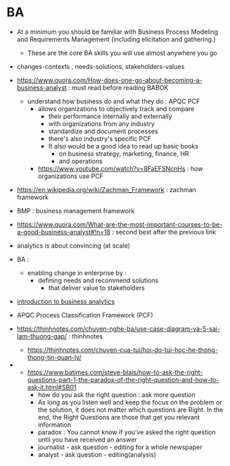 # BA

- At a minimum you should be familiar with Business Process Modeling and Requirements Management (including elicitation and gathering.)
     - These are the core BA skills you will use almost anywhere you go
- changes-contexts , needs-solutions, stakeholders-values
- https://www.quora.com/How-does-one-go-about-becoming-a-business-analyst : must read before reading BABOK
     - understand how business do and what they do : APQC PCF
          - allows organizations to objectively track and compare
               - their performance internally and externally
               - with organizations from any industry
               - standardize and document processes
               - there's also industry's specific PCF
               - It also would be a good idea to read up basic books
                    - on business strategy, marketing, finance, HR
                    - and operations
          - https://www.youtube.com/watch?v=8FaEFSNcnHs : how organizations use PCF
- https://en.wikipedia.org/wiki/Zachman_Framework : zachman framework
- BMP : business management framework
- https://www.quora.com/What-are-the-most-important-courses-to-be-a-good-business-analyst#!n=18 : second best after the previous link
- analytics is about convincing (at scale)
- BA :

     - enabling change in enterprise by :
          - defining needs and recommend solutions
               - that deliver value to stakeholders

- [introduction to business analytics](introduction-to-business-analytics)
- APQC Process Classification Framework (PCF)
- https://thinhnotes.com/chuyen-nghe-ba/use-case-diagram-va-5-sai-lam-thuong-gap/ : thinhnotes
     - https://thinhnotes.com/chuyen-cua-tui/hoi-do-tui-hoc-he-thong-thong-tin-quan-ly/
-    - https://www.batimes.com/steve-blais/how-to-ask-the-right-questions-part-1-the-paradox-of-the-right-question-and-how-to-ask-it.html#SB01
          - how do you ask the right question : ask more question
          - As long as you listen well and keep the focus on the problem or the solution, it does not matter which questions are Right. In the end, the Right Questions are those that get you relevant information
          - paradox : You cannot know if you’ve asked the right question until you have received an answer
          - journalist - ask question - editing for a whole newspaper
          - analyst - ask question - editing(analysis)
